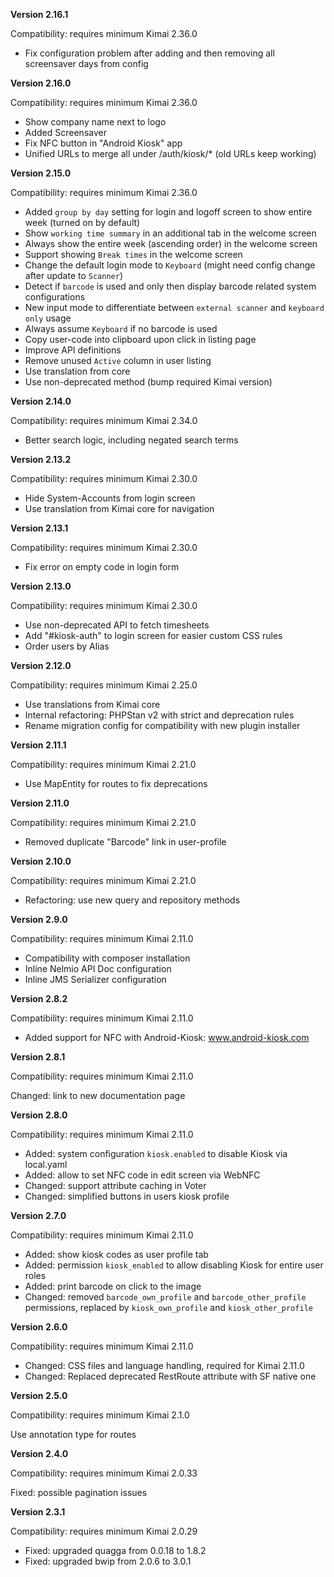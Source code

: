 **Version 2.16.1**

Compatibility: requires minimum Kimai 2.36.0

- Fix configuration problem after adding and then removing all screensaver days from config

**Version 2.16.0**

Compatibility: requires minimum Kimai 2.36.0

- Show company name next to logo
- Added Screensaver
- Fix NFC button in "Android Kiosk" app
- Unified URLs to merge all under /auth/kiosk/* (old URLs keep working)

**Version 2.15.0**

Compatibility: requires minimum Kimai 2.36.0

- Added `group by day` setting for login and logoff screen to show entire week (turned on by default)
- Show `working time summary` in an additional tab in the welcome screen
- Always show the entire week (ascending order) in the welcome screen
- Support showing `Break times` in the welcome screen
- Change the default login mode to `Keyboard` (might need config change after update to `Scanner`)
- Detect if `barcode` is used and only then display barcode related system configurations
- New input mode to differentiate between `external scanner` and `keyboard only` usage
- Always assume `Keyboard` if no barcode is used
- Copy user-code into clipboard upon click in listing page
- Improve API definitions
- Remove unused `Active` column in user listing
- Use translation from core
- Use non-deprecated method (bump required Kimai version)

**Version 2.14.0**

Compatibility: requires minimum Kimai 2.34.0

- Better search logic, including negated search terms

**Version 2.13.2**

Compatibility: requires minimum Kimai 2.30.0

- Hide System-Accounts from login screen
- Use translation from Kimai core for navigation

**Version 2.13.1**

Compatibility: requires minimum Kimai 2.30.0

- Fix error on empty code in login form

**Version 2.13.0**

Compatibility: requires minimum Kimai 2.30.0

- Use non-deprecated API to fetch timesheets
- Add "#kiosk-auth" to login screen for easier custom CSS rules
- Order users by Alias

**Version 2.12.0**

Compatibility: requires minimum Kimai 2.25.0

- Use translations from Kimai core
- Internal refactoring: PHPStan v2 with strict and deprecation rules
- Rename migration config for compatibility with new plugin installer

**Version 2.11.1**

Compatibility: requires minimum Kimai 2.21.0

- Use MapEntity for routes to fix deprecations

**Version 2.11.0**

Compatibility: requires minimum Kimai 2.21.0

- Removed duplicate "Barcode" link in user-profile

**Version 2.10.0**

Compatibility: requires minimum Kimai 2.21.0

- Refactoring: use new query and repository methods

**Version 2.9.0**

Compatibility: requires minimum Kimai 2.11.0

- Compatibility with composer installation
- Inline Nelmio API Doc configuration
- Inline JMS Serializer configuration

**Version 2.8.2**

Compatibility: requires minimum Kimai 2.11.0

- Added support for NFC with Android-Kiosk: www.android-kiosk.com

**Version 2.8.1**

Compatibility: requires minimum Kimai 2.11.0

Changed: link to new documentation page

**Version 2.8.0**

Compatibility: requires minimum Kimai 2.11.0

- Added: system configuration `kiosk.enabled` to disable Kiosk via local.yaml
- Added: allow to set NFC code in edit screen via WebNFC
- Changed: support attribute caching in Voter
- Changed: simplified buttons in users kiosk profile

**Version 2.7.0**

Compatibility: requires minimum Kimai 2.11.0

- Added: show kiosk codes as user profile tab
- Added: permission `kiosk_enabled` to allow disabling Kiosk for entire user roles
- Added: print barcode on click to the image
- Changed: removed `barcode_own_profile` and `barcode_other_profile` permissions, replaced by `kiosk_own_profile` and `kiosk_other_profile`

**Version 2.6.0**

Compatibility: requires minimum Kimai 2.11.0

- Changed: CSS files and language handling, required for Kimai 2.11.0
- Changed: Replaced deprecated RestRoute attribute with SF native one

**Version 2.5.0**

Compatibility: requires minimum Kimai 2.1.0

Use annotation type for routes

**Version 2.4.0**

Compatibility: requires minimum Kimai 2.0.33

Fixed: possible pagination issues

**Version 2.3.1**

Compatibility: requires minimum Kimai 2.0.29

- Fixed: upgraded quagga from 0.0.18 to 1.8.2
- Fixed: upgraded bwip from 2.0.6 to 3.0.1

